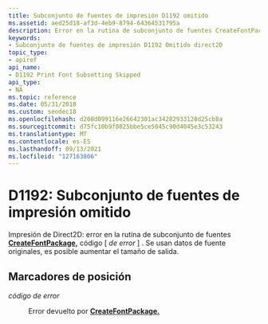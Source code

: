 ```yaml
---
title: Subconjunto de fuentes de impresión D1192 omitido
ms.assetid: aed25d18-af3d-4eb9-8794-64364531795a
description: Error en la rutina de subconjunto de fuentes CreateFontPackage. Se usan datos de fuente originales, es posible aumentar el tamaño de salida.
keywords:
- Subconjunto de fuentes de impresión D1192 Omitido direct2D
topic_type:
- apiref
api_name:
- D1192 Print Font Subsetting Skipped
api_type:
- NA
ms.topic: reference
ms.date: 05/31/2018
ms.custom: seodec18
ms.openlocfilehash: d208d099116e26642301ac34282933128d25cb8a
ms.sourcegitcommit: d75fc10b9f0825bbe5ce5045c90d4045e3c53243
ms.translationtype: MT
ms.contentlocale: es-ES
ms.lasthandoff: 09/13/2021
ms.locfileid: "127163806"
---
```

# <a name="d1192-print-font-subsetting-skipped"></a>D1192: Subconjunto de fuentes de impresión omitido

Impresión de Direct2D: error en la rutina de subconjunto de fuentes [**CreateFontPackage,**](/windows/desktop/api/fontsub/nf-fontsub-createfontpackage) código \[ *de error* \] . Se usan datos de fuente originales, es posible aumentar el tamaño de salida.

## <a name="placeholders"></a>Marcadores de posición

<dl> <dt>

<span id="error_code"></span><span id="ERROR_CODE"></span>*código de error*
</dt> <dd>

Error devuelto por [**CreateFontPackage.**](/windows/desktop/api/fontsub/nf-fontsub-createfontpackage)

</dd> </dl> 




 

 

 
